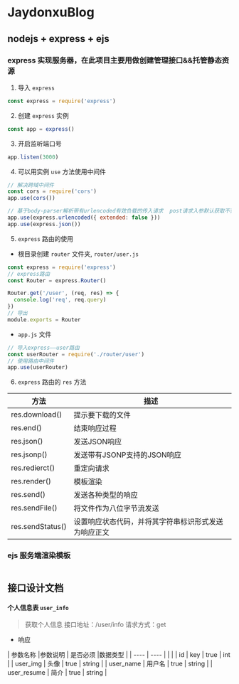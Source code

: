 # JaydonxuBlog

## nodejs + express + ejs

### express 实现服务器，在此项目主要用做创建管理接口&&托管静态资源

1. 导入 `express`

```js
const express = require('express')
```

2. 创建 `express` 实例

```js
const app = express()
```

3. 开启监听端口号

```js
app.listen(3000)
```

4. 可以用实例 `use` 方法使用中间件

```js
// 解决跨域中间件
const cors = require('cors')
app.use(cors())

// 基于body-parser解析带有urlencoded有效负载的传入请求  post请求入参默认获取不到，通过以下中间件可正常获得入参
app.use(express.urlencoded({ extended: false }))
app.use(express.json())
```

5. `express` 路由的使用

- 根目录创建 `router` 文件夹, `router/user.js`

```js
const express = require('express')
// express路由
const Router = express.Router()

Router.get('/user', (req, res) => {
  console.log('req', req.query)
})
// 导出
module.exports = Router
```

- `app.js` 文件

```js
// 导入express——user路由
const userRouter = require('./router/user')
// 使用路由中间件
app.use(userRouter)
```

6. `express` 路由的 `res` 方法

| 方法             | 描述                                                 |
| ---------------- | ---------------------------------------------------- |
| res.download()   | 提示要下载的文件                                     |
| res.end()        | 结束响应过程                                         |
| res.json()       | 发送JSON响应                                         |
| res.jsonp()      | 发送带有JSONP支持的JSON响应                          |
| res.redierct()   | 重定向请求                                           |
| res.render()     | 模板渲染                                             |
| res.send()       | 发送各种类型的响应                                   |
| res.sendFile()   | 将文件作为八位字节流发送                             |
| res.sendStatus() | 设置响应状态代码，并将其字符串标识形式发送为响应正文 |

### ejs 服务端渲染模板

```js

```

## 接口设计文档

#### 个人信息表 `user_info`

> 获取个人信息
> 接口地址：/user/info
> 请求方式：get

- 响应

| 参数名称 |参数说明 | 是否必须 |数据类型 |
| ---- | ---- | | |
| id | key | true | int |
| user_img | 头像 | true | string |
| user_name | 用户名 | true | string |
| user_resume | 简介 | true | string |
